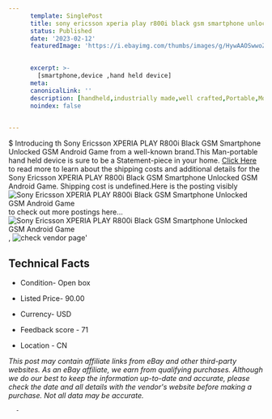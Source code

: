 ```yaml
---
      template: SinglePost
      title: sony ericsson xperia play r800i black gsm smartphone unlocked gsm android game
      status: Published
      date: '2023-02-12'
      featuredImage: 'https://i.ebayimg.com/thumbs/images/g/HywAAOSwwoZjGZlM/s-l225.jpg'
       

      excerpt: >-
        [smartphone,device ,hand held device]
      meta:
      canonicalLink: ''
      description: [handheld,industrially made,well crafted,Portable,Mobile,Compact,Convenient,Lightweight,Maneuverable,Man-portable,Miniature,Carriable,Hand-held,Light,Holdable,Transportable,Mobile device,Pocket-sized,On-the-go,Wireless,Cordless,Compact size,Convenient size, smartphone,device ,hand held device]
      noindex: false
      

---
```

$
      Introducing th Sony Ericsson XPERIA PLAY R800i Black GSM Smartphone Unlocked GSM Android Game from a well-known brand.This Man-portable hand held device is sure to be a Statement-piece in your home. [Click Here](https://www.ebay.com/itm/354573321966?hash=item528e3786ee%3Ag%3AHywAAOSwwoZjGZlM&mkevt=1&mkcid=1&mkrid=711-53200-19255-0&campid=%253CePNCampaignId%253E&customid=%253CreferenceId%253E&toolid=10049) to read more to learn about the shipping costs and additional details for the Sony Ericsson XPERIA PLAY R800i Black GSM Smartphone Unlocked GSM Android Game. Shipping cost is undefined.Here is the posting visibly ![Sony Ericsson XPERIA PLAY R800i Black GSM Smartphone Unlocked GSM Android Game](https://i.ebayimg.com/thumbs/images/g/HywAAOSwwoZjGZlM/s-l225.jpg) to check out more postings here... ![Sony Ericsson XPERIA PLAY R800i Black GSM Smartphone Unlocked GSM Android Game](https://i.ebayimg.com/images/g/HywAAOSwwoZjGZlM/s-l500.jpg), ![check vendor page](https://origin-galleryplus.ebayimg.com/ws/web/354573321966_2_0_1/225x225.jpg,https://origin-galleryplus.ebayimg.com/ws/web/354573321966_3_0_1/225x225.jpg,https://origin-galleryplus.ebayimg.com/ws/web/354573321966_4_0_1/225x225.jpg,https://origin-galleryplus.ebayimg.com/ws/web/354573321966_5_0_1/225x225.jpg,https://origin-galleryplus.ebayimg.com/ws/web/354573321966_6_0_1/225x225.jpg,https://origin-galleryplus.ebayimg.com/ws/web/354573321966_7_0_1/225x225.jpg,https://origin-galleryplus.ebayimg.com/ws/web/354573321966_8_0_1/225x225.jpg,https://origin-galleryplus.ebayimg.com/ws/web/354573321966_9_0_1/225x225.jpg,https://origin-galleryplus.ebayimg.com/ws/web/354573321966_10_0_1/225x225.jpg,https://origin-galleryplus.ebayimg.com/ws/web/354573321966_11_0_1/225x225.jpg)'

      

 ## Technical Facts 



     
      

 - Condition- Open box 


      

 - Listed Price- 90.00 


      

 - Currency- USD 


      

 - Feedback score - 71 


      

 - Location - CN 


      
      

 *_This post may contain affiliate links from eBay and other third-party websites. As an eBay affiliate, we earn from qualifying purchases. Although we do our best to keep the information up-to-date and accurate, please check the date and all details with the vendor's website before making a purchase. Not all data may be accurate._*




      -
